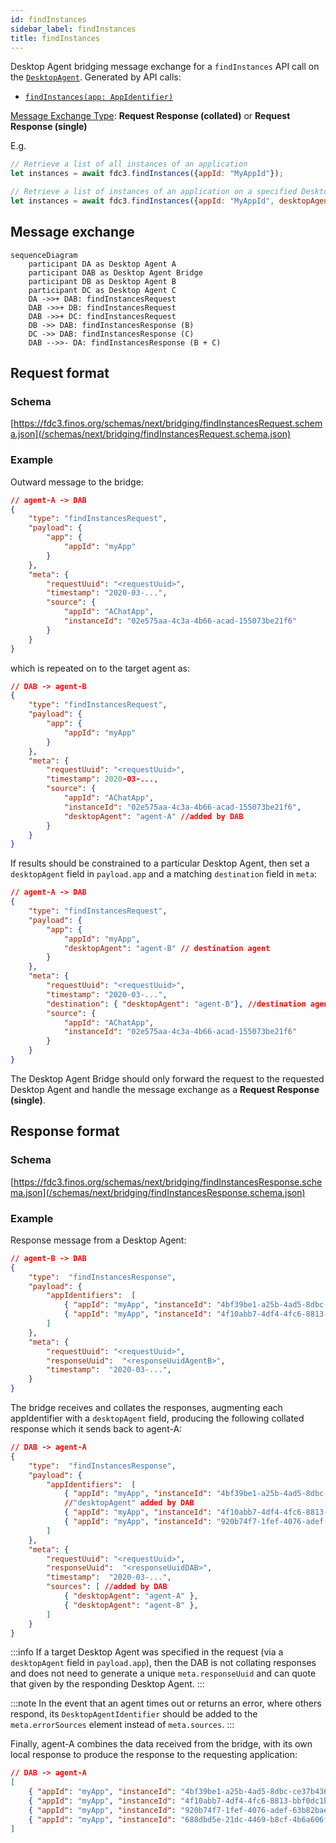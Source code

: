 ```yaml
---
id: findInstances
sidebar_label: findInstances
title: findInstances
---
```


Desktop Agent bridging message exchange for a `findInstances` API call on the [`DesktopAgent`](../../api/ref/DesktopAgent). Generated by API calls:

- [`findInstances(app: AppIdentifier)`](../../api/ref/DesktopAgent#findinstances)

[Message Exchange Type](../spec#individual-message-exchanges): **Request Response (collated)** or **Request Response (single)**

E.g.

```javascript
// Retrieve a list of all instances of an application
let instances = await fdc3.findInstances({appId: "MyAppId"});

// Retrieve a list of instances of an application on a specified Desktop Agent
let instances = await fdc3.findInstances({appId: "MyAppId", desktopAgent: "agent-A"});
```

## Message exchange

```mermaid
sequenceDiagram
    participant DA as Desktop Agent A
    participant DAB as Desktop Agent Bridge
    participant DB as Desktop Agent B
    participant DC as Desktop Agent C
    DA ->>+ DAB: findInstancesRequest
    DAB ->>+ DB: findInstancesRequest
    DAB ->>+ DC: findInstancesRequest
    DB ->> DAB: findInstancesResponse (B)
    DC ->> DAB: findInstancesResponse (C)
    DAB -->>- DA: findInstancesResponse (B + C)
```

## Request format

### Schema

[https://fdc3.finos.org/schemas/next/bridging/findInstancesRequest.schema.json](/schemas/next/bridging/findInstancesRequest.schema.json)

### Example

Outward message to the bridge:

```json
// agent-A -> DAB
{
    "type": "findInstancesRequest",
    "payload": {
        "app": {
            "appId": "myApp"
        }
    },
    "meta": {
        "requestUuid": "<requestUuid>",
        "timestamp": "2020-03-...",
        "source": {
            "appId": "AChatApp",
            "instanceId": "02e575aa-4c3a-4b66-acad-155073be21f6"
        }
    }
}
```

which is repeated on to the target agent as:

```json
// DAB -> agent-B
{
    "type": "findInstancesRequest",
    "payload": {
        "app": {
            "appId": "myApp"
        }
    },
    "meta": {
        "requestUuid": "<requestUuid>",
        "timestamp": 2020-03-...,
        "source": {
            "appId": "AChatApp",
            "instanceId": "02e575aa-4c3a-4b66-acad-155073be21f6",
            "desktopAgent": "agent-A" //added by DAB
        }
    }
}
```

If results should be constrained to a particular Desktop Agent, then set a `desktopAgent` field in `payload.app` and a matching `destination` field in `meta`:

```json
// agent-A -> DAB
{
    "type": "findInstancesRequest",
    "payload": {
        "app": {
            "appId": "myApp",
            "desktopAgent": "agent-B" // destination agent
        }
    },
    "meta": {
        "requestUuid": "<requestUuid>",
        "timestamp": "2020-03-...",
        "destination": { "desktopAgent": "agent-B"}, //destination agent
        "source": {
            "appId": "AChatApp",
            "instanceId": "02e575aa-4c3a-4b66-acad-155073be21f6"
        }
    }
}
```

The Desktop Agent Bridge should only forward the request to the requested Desktop Agent and handle the message exchange as a **Request Response (single)**.

## Response format

### Schema

[https://fdc3.finos.org/schemas/next/bridging/findInstancesResponse.schema.json](/schemas/next/bridging/findInstancesResponse.schema.json)

### Example

Response message from a Desktop Agent:

```json
// agent-B -> DAB
{
    "type":  "findInstancesResponse",
    "payload": {
        "appIdentifiers":  [
            { "appId": "myApp", "instanceId": "4bf39be1-a25b-4ad5-8dbc-ce37b436a344"},
            { "appId": "myApp", "instanceId": "4f10abb7-4df4-4fc6-8813-bbf0dc1b393d"},
        ]
    },
    "meta": {
        "requestUuid": "<requestUuid>",
        "responseUuid":  "<responseUuidAgentB>",
        "timestamp":  "2020-03-...",
    }
}
```

The bridge receives and collates the responses, augmenting each appIdentifier with a `desktopAgent` field, producing the following collated response which it sends back to agent-A:

```json
// DAB -> agent-A
{
    "type":  "findInstancesResponse",
    "payload": {
        "appIdentifiers":  [
            { "appId": "myApp", "instanceId": "4bf39be1-a25b-4ad5-8dbc-ce37b436a344", "desktopAgent": "agent-B"},
            //"desktopAgent" added by DAB
            { "appId": "myApp", "instanceId": "4f10abb7-4df4-4fc6-8813-bbf0dc1b393d", "desktopAgent": "agent-B" },
            { "appId": "myApp", "instanceId": "920b74f7-1fef-4076-adef-63b82bae0dd9", "desktopAgent": "agent-C" },
        ]
    },
    "meta": {
        "requestUuid": "<requestUuid>",
        "responseUuid":  "<responseUuidDAB>", 
        "timestamp":  "2020-03-...",
        "sources": [ //added by DAB
            { "desktopAgent": "agent-A" },
            { "desktopAgent": "agent-B" },
        ]
    }
}
```

:::info
If a target Desktop Agent was specified in the request (via a `desktopAgent` field in `payload.app`), then the DAB is not collating responses and does not need to generate a unique `meta.responseUuid` and can quote that given by the responding Desktop Agent.
:::

:::note
In the event that an agent times out or returns an error, where others respond, its `DesktopAgentIdentifier` should be added to the `meta.errorSources` element instead of `meta.sources`.
:::

Finally, agent-A combines the data received from the bridge, with its own local response to produce the response to the requesting application:

```json
// DAB -> agent-A
[
    { "appId": "myApp", "instanceId": "4bf39be1-a25b-4ad5-8dbc-ce37b436a344", "desktopAgent": "agent-B"},
    { "appId": "myApp", "instanceId": "4f10abb7-4df4-4fc6-8813-bbf0dc1b393d", "desktopAgent": "agent-B" },
    { "appId": "myApp", "instanceId": "920b74f7-1fef-4076-adef-63b82bae0dd9", "desktopAgent": "agent-C" },
    { "appId": "myApp", "instanceId": "688dbd5e-21dc-4469-b8cf-4b6a606f9a27" } //local response
]
```
